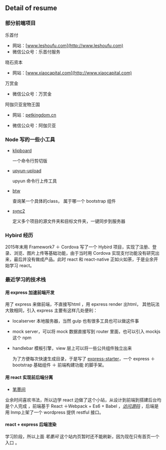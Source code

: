 ## Detail of resume 

### 部分前端项目

乐首付  

* 网站：[www.leshoufu.com](http://www.leshoufu.com)
* 微信公众号：乐首付服务

晓石资本

- 网站：[www.xiaocapital.com](http://www.xiaocapital.com)

万赏金 

- 微信公众号：万赏金

阿伽贝亚宠物王国

- 网站：[petkingdom.cn](http://www.petkingdom.cn)


* 微信公众号：阿伽贝亚

### Node 写的一些小工具

- [klipboard](https://github.com/yuwancumian/klipboard)

  一个命令行剪切版

- [upyun-upload](https://github.com/yuwancumian/upyun-upload)

  upyun 命令行上传工具

- [btw](https://github.com/yuwancumian/btw)

  查询某一个具体的class， 属于哪一个 bootstrap 组件

- [sync2](https://github.com/yuwancumian/sync2)

  定义多个项目的源文件夹和目标文件夹，一键同步到服务器

### Hybird 经历

2015年末用 Framework7 ＋ Cordova 写了一个 Hybird 项目，实现了注册、登录、浏览、图片上传等基础功能，由于当时用 Cordova 实现支付功能没有研究出来，最后并没有做成产品。此时 react 和 react-native 正如火如荼，于是业余开始学习 react。

### 最近学习的技术栈

#### 用 express 加速前端开发

用了 express 来做前端，不直接写html ，用 epxress render 出html， 其他玩法大致相同，引入 express 主要有这样几处便利：

- localserver 本地服务器，当然 gulp 也有很多工具也可以做这件事

- mock server，可以将 mock 数据直接写到 router 里面，也可以引入 mockjs 这个 npm 

- handlebar 模板引擎，view 层上可以将一些公共组件独立出来

  为了方便每次快速生成目录，于是写了 [express-starter](https://github.com/yuwancumian/website-starter)，一个 express ＋ bootstrap 基础组件 ＋ 前端构建功能 的脚手架。

#### 用 react 实现前后端分离

- [笔墨间](http://www.bimojian.com)

业余时间喜欢书法，所以边学 react 边做了这个小站，从设计到前端到搭建后台均是个人完成  ，前端基于 React ＋Webpack + Es6 + Babel ，*[访问源码](https://github.com/yuwancumian/bimojian/tree/antd)*  ，后端是用 lnmp上架了一个 wordpress 提供 restful 接口。 

#### react + express 后端渲染

学习阶段，所以上面 *笔墨间* 这个站内页暂时还不能刷新，因为现在只有首页一个入口 。

